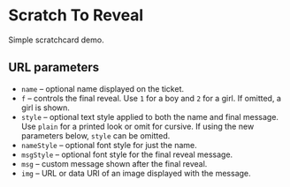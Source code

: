 # Scratch To Reveal

Simple scratchcard demo.

## URL parameters

- `name` – optional name displayed on the ticket.
- `f` – controls the final reveal. Use `1` for a boy and `2` for a girl. If omitted, a girl is shown.
- `style` – optional text style applied to both the name and final message. Use `plain` for a printed look or omit for cursive. If using the new parameters below, `style` can be omitted.
- `nameStyle` – optional font style for just the name.
- `msgStyle` – optional font style for the final reveal message.
- `msg` – custom message shown after the final reveal.
- `img` – URL or data URI of an image displayed with the message.
